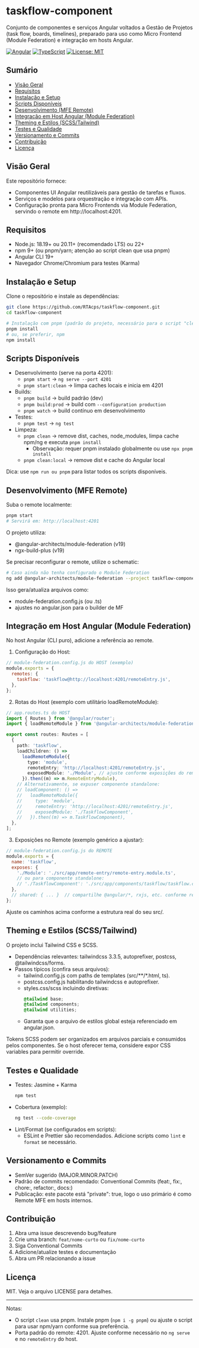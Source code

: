 # taskflow-component

Conjunto de componentes e serviços Angular voltados a Gestão de Projetos (task flow, boards, timelines), preparado para uso como Micro Frontend (Module Federation) e integração em hosts Angular.

[![Angular](https://img.shields.io/badge/Angular-19-dd0031?logo=angular&logoColor=white)](#)
[![TypeScript](https://img.shields.io/badge/TypeScript-5.7-3178C6?logo=typescript&logoColor=white)](#)
[![License: MIT](https://img.shields.io/badge/License-MIT-green.svg)](#licença)

## Sumário
- [Visão Geral](#visão-geral)
- [Requisitos](#requisitos)
- [Instalação e Setup](#instalação-e-setup)
- [Scripts Disponíveis](#scripts-disponíveis)
- [Desenvolvimento (MFE Remote)](#desenvolvimento-mfe-remote)
- [Integração em Host Angular (Module Federation)](#integração-em-host-angular-module-federation)
- [Theming e Estilos (SCSS/Tailwind)](#theming-e-estilos-scsstailwind)
- [Testes e Qualidade](#testes-e-qualidade)
- [Versionamento e Commits](#versionamento-e-commits)
- [Contribuição](#contribuição)
- [Licença](#licença)

## Visão Geral
Este repositório fornece:
- Componentes UI Angular reutilizáveis para gestão de tarefas e fluxos.
- Serviços e modelos para orquestração e integração com APIs.
- Configuração pronta para Micro Frontends via Module Federation, servindo o remote em http://localhost:4201.

## Requisitos
- Node.js: 18.19+ ou 20.11+ (recomendado LTS) ou 22+
- npm 9+ (ou pnpm/yarn; atenção ao script clean que usa pnpm)
- Angular CLI 19+
- Navegador Chrome/Chromium para testes (Karma)

## Instalação e Setup
Clone o repositório e instale as dependências:
```bash
git clone https://github.com/RTAcps/taskflow-component.git
cd taskflow-component

# Instalação com pnpm (padrão do projeto, necessário para o script "clean")
pnpm install
# ou, se preferir, npm 
npm install
```

## Scripts Disponíveis

- Desenvolvimento (serve na porta 4201):
  - `pnpm start` → `ng serve --port 4201`
  - `pnpm start:clean` → limpa caches locais e inicia em 4201
- Builds:
  - `pnpm build` → build padrão (dev)
  - `pnpm build:prod` → build com `--configuration production`
  - `pnpm watch` → build contínuo em desenvolvimento
- Testes:
  - `pnpm test` → `ng test`
- Limpeza:
  - `pnpm clean` → remove dist, caches, node_modules, limpa cache npm/ng e executa `pnpm install`
    - Observação: requer pnpm instalado globalmente ou use `npx pnpm install`
  - `pnpm clean:local` → remove dist e cache do Angular local

Dica: use `npm run ou pnpm` para listar todos os scripts disponíveis.

## Desenvolvimento (MFE Remote)
Suba o remote localmente:
```bash
pnpm start
# Servirá em: http://localhost:4201
```

O projeto utiliza:
- @angular-architects/module-federation (v19)
- ngx-build-plus (v19)

Se precisar reconfigurar o remote, utilize o schematic:
```bash
# Caso ainda não tenha configurado o Module Federation
ng add @angular-architects/module-federation --project taskflow-component --type remote --port 4201
```

Isso gera/atualiza arquivos como:
- module-federation.config.js (ou .ts)
- ajustes no angular.json para o builder de MF

## Integração em Host Angular (Module Federation)
No host Angular (CLI puro), adicione a referência ao remote.

1) Configuração do Host:
```js
// module-federation.config.js do HOST (exemplo)
module.exports = {
  remotes: {
    taskflow: 'taskflow@http://localhost:4201/remoteEntry.js',
  },
};
```

2) Rotas do Host (exemplo com utilitário loadRemoteModule):
```ts
// app.routes.ts do HOST
import { Routes } from '@angular/router';
import { loadRemoteModule } from '@angular-architects/module-federation';

export const routes: Routes = [
  {
    path: 'taskflow',
    loadChildren: () =>
      loadRemoteModule({
        type: 'module',
        remoteEntry: 'http://localhost:4201/remoteEntry.js',
        exposedModule: './Module', // ajuste conforme exposições do remote
      }).then((m) => m.RemoteEntryModule),
    // Alternativamente, se expuser componente standalone:
    // loadComponent: () =>
    //   loadRemoteModule({
    //     type: 'module',
    //     remoteEntry: 'http://localhost:4201/remoteEntry.js',
    //     exposedModule: './TaskflowComponent',
    //   }).then((m) => m.TaskflowComponent),
  },
];
```

3) Exposições no Remote (exemplo genérico a ajustar):
```js
// module-federation.config.js do REMOTE
module.exports = {
  name: 'taskflow',
  exposes: {
    './Module': './src/app/remote-entry/remote-entry.module.ts',
    // ou para componente standalone:
    // './TaskflowComponent': './src/app/components/taskflow/taskflow.component.ts',
  },
  // shared: { ... }  // compartilhe @angular/*, rxjs, etc. conforme recomendado pelo schematic
};
```

Ajuste os caminhos acima conforme a estrutura real do seu src/.

## Theming e Estilos (SCSS/Tailwind)
O projeto inclui Tailwind CSS e SCSS.

- Dependências relevantes: tailwindcss 3.3.5, autoprefixer, postcss, @tailwindcss/forms.
- Passos típicos (confira seus arquivos):
  - tailwind.config.js com paths de templates (src/**/*.html, ts).
  - postcss.config.js habilitando tailwindcss e autoprefixer.
  - styles.css/scss incluindo diretivas:
    ```css
    @tailwind base;
    @tailwind components;
    @tailwind utilities;
    ```
  - Garanta que o arquivo de estilos global esteja referenciado em angular.json.

Tokens SCSS podem ser organizados em arquivos parciais e consumidos pelos componentes. Se o host oferecer tema, considere expor CSS variables para permitir override.

## Testes e Qualidade
- Testes: Jasmine + Karma
  ```bash
  npm test
  ```
- Cobertura (exemplo):
  ```bash
  ng test --code-coverage
  ```
- Lint/Format (se configurados em scripts):
  - ESLint e Prettier são recomendados. Adicione scripts como `lint` e `format` se necessário.

## Versionamento e Commits
- SemVer sugerido (MAJOR.MINOR.PATCH)
- Padrão de commits recomendado: Conventional Commits (feat:, fix:, chore:, refactor:, docs:)
- Publicação: este pacote está "private": true, logo o uso primário é como Remote MFE em hosts internos.

## Contribuição
1. Abra uma issue descrevendo bug/feature
2. Crie uma branch: `feat/nome-curto` ou `fix/nome-curto`
3. Siga Conventional Commits
4. Adicione/atualize testes e documentação
5. Abra um PR relacionando a issue

## Licença
MIT. Veja o arquivo LICENSE para detalhes.

---
Notas:
- O script `clean` usa pnpm. Instale pnpm (`npm i -g pnpm`) ou ajuste o script para usar npm/yarn conforme sua preferência.
- Porta padrão do remote: 4201. Ajuste conforme necessário no `ng serve` e no `remoteEntry` do host.
